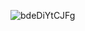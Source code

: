 ![bdeDiYtCJFg](https://github.com/VegasYT/Java_files_redactor/assets/51318919/516787cf-9bb6-421f-bbcd-d0475b9a1def)
